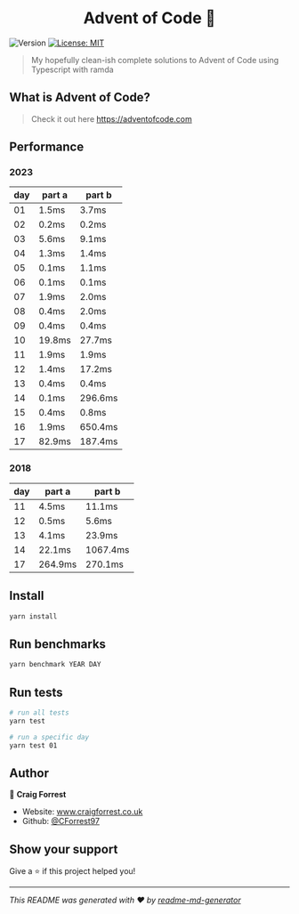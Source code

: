 <h1 align="center">Advent of Code 👋</h1>
<p>
  <img alt="Version" src="https://img.shields.io/badge/version-1.0.0-blue.svg?cacheSeconds=2592000" />
  <a href="#" target="_blank">
    <img alt="License: MIT" src="https://img.shields.io/badge/License-MIT-yellow.svg" />
  </a>
</p>

> My hopefully clean-ish complete solutions to Advent of Code using Typescript with ramda

## What is Advent of Code?

> Check it out here https://adventofcode.com

## Performance

### 2023

| day | part a | part b  |
| --- | ------ | ------- |
| 01  | 1.5ms  | 3.7ms   |
| 02  | 0.2ms  | 0.2ms   |
| 03  | 5.6ms  | 9.1ms   |
| 04  | 1.3ms  | 1.4ms   |
| 05  | 0.1ms  | 1.1ms   |
| 06  | 0.1ms  | 0.1ms   |
| 07  | 1.9ms  | 2.0ms   |
| 08  | 0.4ms  | 2.0ms   |
| 09  | 0.4ms  | 0.4ms   |
| 10  | 19.8ms | 27.7ms  |
| 11  | 1.9ms  | 1.9ms   |
| 12  | 1.4ms  | 17.2ms  |
| 13  | 0.4ms  | 0.4ms   |
| 14  | 0.1ms  | 296.6ms |
| 15  | 0.4ms  | 0.8ms   |
| 16  | 1.9ms  | 650.4ms |
| 17  | 82.9ms | 187.4ms |

### 2018

| day | part a  | part b   |
| --- | ------- | -------- |
| 11  | 4.5ms   | 11.1ms   |
| 12  | 0.5ms   | 5.6ms    |
| 13  | 4.1ms   | 23.9ms   |
| 14  | 22.1ms  | 1067.4ms |
| 17  | 264.9ms | 270.1ms  |

## Install

```sh
yarn install
```

## Run benchmarks

```sh
yarn benchmark YEAR DAY
```

## Run tests

```sh
# run all tests
yarn test

# run a specific day
yarn test 01
```

## Author

👤 **Craig Forrest**

- Website: www.craigforrest.co.uk
- Github: [@CForrest97](https://github.com/CForrest97)

## Show your support

Give a ⭐️ if this project helped you!

---

_This README was generated with ❤️ by [readme-md-generator](https://github.com/kefranabg/readme-md-generator)_
